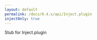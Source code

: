 ```yaml
---
layout: default
permalink: /docs/0.4.x/api/Inject.plugin
injectOnly: true
---
```

Stub for Inject.plugin